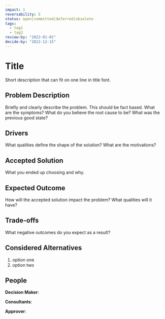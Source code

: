 ```yaml
---
impact: 1
reversability: 5
status: open|committed|deferred|obsolete
tags: 
  - tag1
  - tag2
review-by: "2022-01-01"
decide-by: "2022-12-15"
---
```

# Title
Short description that can fit on one line in title font.

## Problem Description
Briefly and clearly describe the problem. This should be fact based. What are
the symptoms? What do you believe the root cause to be? What was the previous
good state?

## Drivers
What qualities define the shape of the solution? What are the motivations?

## Accepted Solution
What you ended up choosing and why.

## Expected Outcome
How will the accepted solution impact the problem? What qualities will it have?

## Trade-offs
What negative outcomes do you expect as a result?

## Considered Alternatives
1. option one
2. option two

## People
**Decision Maker**:

**Consultants**:

**Approver**:

